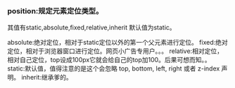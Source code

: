 ### position:规定元素定位类型。 ### 
其值有static,absolute,fixed,relative,inherit
默认值为static。

absolute:绝对定位，相对于static定位以外的第一个父元素进行定位。
fixed:绝对定位，相对于浏览器窗口进行定位。网页小广告专用户。。。
relative:相对定位，相对自己定位，top设成100px它就会给自己的top加100。后果可想而知。。
static:默认值，值得注意的是这个会忽略 top, bottom, left, right 或者 z-index 声明。
inherit:继承爹的。

